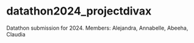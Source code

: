 # datathon2024_projectdivax
Datathon submission for 2024. Members: Alejandra, Annabelle, Abeeha, Claudia
